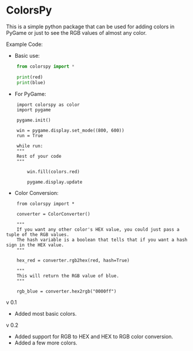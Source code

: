 # ColorsPy

This is a simple python package that can be used for adding colors in PyGame or just to see the RGB values of almost any color.

Example Code:
- Basic use:
``` py
    from colorspy import *

    print(red)
    print(blue)
```

- For PyGame:
```
    import colorspy as color
    import pygame

    pygame.init()

    win = pygame.display.set_mode((800, 600))
    run = True

    while run:
	"""
   	Rest of your code
	"""

    	win.fill(colors.red)

    	pygame.display.update
```

- Color Conversion:
```
    from colorspy import *

    converter = ColorConverter()

    """
    If you want any other color's HEX value, you could just pass a tuple of the RGB values.
    The hash variable is a boolean that tells that if you want a hash sign in the HEX value.
    """

    hex_red = converter.rgb2hex(red, hash=True) 

    """
    This will return the RGB value of blue.
    """

    rgb_blue = converter.hex2rgb("0000ff") 
```

v 0.1
- Added most basic colors.

v 0.2
- Added support for RGB to HEX and HEX to RGB color conversion.
- Added a few more colors.